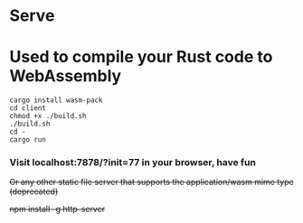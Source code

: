 # Serve


# Used to compile your Rust code to WebAssembly
```
cargo install wasm-pack
cd client
chmod +x ./build.sh
./build.sh
cd -
cargo run
```

### Visit localhost:7878/?init=77 in your browser, have fun

~~Or any other static file server that supports the application/wasm mime type (deprecated)~~

~~npm install -g http-server~~
